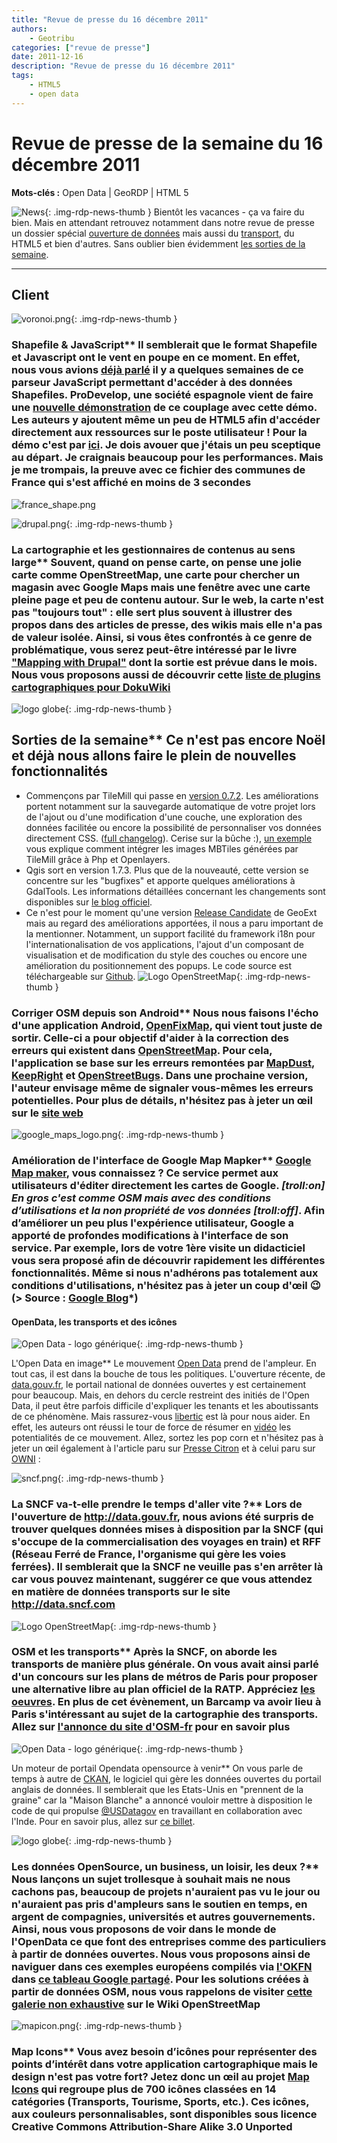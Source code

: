 ```yaml
---
title: "Revue de presse du 16 décembre 2011"
authors:
    - Geotribu
categories: ["revue de presse"]
date: 2011-12-16
description: "Revue de presse du 16 décembre 2011"
tags:
    - HTML5
    - open data
---
```


# Revue de presse de la semaine du 16 décembre 2011

**Mots-clés :** Open Data | GeoRDP | HTML 5

![News](https://cdn.geotribu.fr/img/internal/icons-rdp-news/news.png "Icône news générique"){: .img-rdp-news-thumb }
 Bientôt les vacances - ça va faire du bien. Mais en attendant retrouvez notamment dans notre revue de presse un dossier spécial [ouverture de données](#news21) mais aussi du [transport](#news22), du HTML5 et bien d'autres. Sans oublier bien évidemment [les sorties de la semaine](#news13).

----

## Client

 ![voronoi.png](https://cdn.geotribu.fr/img/logos-icones/divers/voronoi.png){: .img-rdp-news-thumb }

### Shapefile & JavaScript** Il semblerait que le format Shapefile et Javascript ont le vent en poupe en ce moment. En effet, nous vous avions [déjà parlé](http://www.geotribu.net/node/447) il y a quelques semaines de ce parseur JavaScript permettant d'accéder à des données Shapefiles. ProDevelop, une société espagnole vient de faire une [nouvelle démonstration](http://www.prodevelop.es/es/blog/11/12/11/rendering-local-shapefiles-html5) de ce couplage avec cette démo. Les auteurs y ajoutent même un peu de HTML5 afin d'accéder directement aux ressources sur le poste utilisateur ! Pour la démo c'est par [ici](http://www.prodevelop.es/files/fm/public/downloads/jldominguez/shp.html). Je dois avouer que j'étais un peu sceptique au départ. Je craignais beaucoup pour les performances. Mais je me trompais, la preuve avec ce fichier des communes de France qui s'est affiché en moins de 3 secondes

 ![france_shape.png](http://www.geotribu.net/sites/default/files/Tuto/img/Blog/divers/france_shape.png)

 ![drupal.png](https://cdn.geotribu.fr/img/logos-icones/logiciels_librairies/drupal.png){: .img-rdp-news-thumb }

### La cartographie et les gestionnaires de contenus au sens large** Souvent, quand on pense carte, on pense une jolie carte comme OpenStreetMap, une carte pour chercher un magasin avec Google Maps mais une fenêtre avec une carte pleine page et peu de contenu autour. Sur le web, la carte n'est pas "toujours tout" : elle sert plus souvent à illustrer des propos dans des articles de presse, des wikis mais elle n'a pas de valeur isolée. Ainsi, si vous êtes confrontés à ce genre de problématique, vous serez peut-être intéressé par le livre ["Mapping with Drupal"](http://shop.oreilly.com/product/0636920021230.do) dont la sortie est prévue dans le mois. Nous vous proposons aussi de découvrir cette [liste de plugins cartographiques pour DokuWiki](http://dokuwikispatial.sourceforge.net/dokuwiki/start)

 ![logo globe](https://cdn.geotribu.fr/img/internal/icons-rdp-news/world.png "Icône de globe"){: .img-rdp-news-thumb }

## Sorties de la semaine** Ce n'est pas encore Noël et déjà nous allons faire le plein de nouvelles fonctionnalités

* Commençons par TileMill qui passe en [version 0.7.2](http://developmentseed.org/blog/2011/dec/12/tilemill-072-released/). Les améliorations portent notamment sur la sauvegarde automatique de votre projet lors de l'ajout ou d'une modification d'une couche, une exploration des données facilitée ou encore la possibilité de personnaliser vos données directement CSS. ([full changelog](http://mapbox.com/tilemill/docs/changelog/)). Cerise sur la bûche :), [un exemple](http://t.co/aKx86yCl) vous explique comment intégrer les images MBTiles générées par TileMill grâce à Php et Openlayers.
* Qgis sort en version 1.7.3. Plus que de la nouveauté, cette version se concentre sur les "bugfixes" et apporte quelques améliorations à GdalTools. Les informations détaillées concernant les changements sont disponibles sur [le blog officiel](https://www.qgis.org/en/about-qgis/qgis-releases.html).
* Ce n'est pour le moment qu'une version [Release Candidate](http://geoext.blogspot.com/2011/12/geoext-11-rc1-released.html) de GeoExt mais au regard des améliorations apportées, il nous a paru important de la mentionner. Notamment, un support facilité du framework i18n pour l'internationalisation de vos applications, l'ajout d'un composant de visualisation et de modification du style des couches ou encore une amélioration du positionnement des popups. Le code source est téléchargeable sur [Github](http://github.com/geoext/geoext).
  ![Logo OpenStreetMap](https://cdn.geotribu.fr/img/logos-icones/OpenStreetMap/Openstreetmap.png){: .img-rdp-news-thumb }

### Corriger OSM depuis son Android** Nous nous faisons l'écho d'une application Android, [OpenFixMap](https://market.android.com/details?id=net.bmaron.openfixmap), qui vient tout juste de sortir. Celle-ci a pour objectif d'aider à la correction des erreurs qui existent dans [OpenStreetMap](https://www.openstreetmap.org/). Pour cela, l'application se base sur les erreurs remontées par [MapDust](http://www.mapdust.com/), [KeepRight](http://keepright.ipax.at/) et [OpenStreetBugs](http://openstreetbugs.schokokeks.org/). Dans une prochaine version, l'auteur envisage même de signaler vous-mêmes les erreurs potentielles. Pour plus de détails, n'hésitez pas à jeter un œil sur le [site web](http://openfixmap.bmaron.net/)

 ![google_maps_logo.png](https://cdn.geotribu.fr/img/logos-icones/entreprises_association/google/google_maps.png){: .img-rdp-news-thumb }

### Amélioration de l'interface de Google Map Mapker** [Google Map maker](http://www.google.com/mapmaker?hl=fr), vous connaissez ? Ce service permet aux utilisateurs d'éditer directement les cartes de Google. *[troll:on] En gros c'est comme OSM mais avec des conditions d’utilisations et la non propriété de vos données [troll:off]*. Afin d’améliorer un peu plus l'expérience utilisateur, Google a apporté de profondes modifications à l'interface de son service. Par exemple, lors de votre 1ère visite un didacticiel vous sera proposé afin de découvrir rapidement les différentes fonctionnalités. Même si nous n'adhérons pas totalement aux conditions d'utilisations, n'hésitez pas à jeter un coup d'œil :wink: (> Source : [Google Blog](http://google-latlong.blogspot.com/2011/12/mapping-made-easier-with-new-google-map.html)*)

#### OpenData, les transports et des icônes

 ![Open Data - logo générique](https://cdn.geotribu.fr/img/logos-icones/divers/opendata.jpg){: .img-rdp-news-thumb }

L'Open Data en image** Le mouvement [Open Data](https://fr.wikipedia.org/wiki/Donn%C3%A9es_ouvertes) prend de l'ampleur. En tout cas, il est dans la bouche de tous les politiques. L'ouverture récente, de [data.gouv.fr](http://www.data.gouv.fr/), le portail national de données ouvertes y est certainement pour beaucoup. Mais, en dehors du cercle restreint des initiés de l'Open Data, il peut être parfois difficile d'expliquer les tenants et les aboutissants de ce phénomène. Mais rassurez-vous [libertic](https://libertic.wordpress.com/libertic/) est là pour nous aider. En effet, les auteurs ont réussi le tour de force de résumer en [vidéo](https://libertic.wordpress.com/2011/12/12/le-film-de-lopen-data/) les potentialités de ce mouvement. Allez, sortez les pop corn et n'hésitez pas à jeter un œil également à l'article paru sur [Presse Citron](http://www.presse-citron.net/lopen-data-seduit-le-gouvernement-francais) et à celui paru sur [OWNI](http://owni.fr/2011/12/10/la-france-entrouverte-transparence-open-gov-open-data-etalab/) :

 ![sncf.png](https://cdn.geotribu.fr/img/Blog/sncf.png){: .img-rdp-news-thumb }

### La SNCF va-t-elle prendre le temps d'aller vite ?** Lors de l'ouverture de <http://data.gouv.fr>, nous avions été surpris de trouver quelques données mises à disposition par la SNCF (qui s'occupe de la commercialisation des voyages en train) et RFF (Réseau Ferré de France, l'organisme qui gère les voies ferrées). Il semblerait que la SNCF ne veuille pas s'en arrêter là car vous pouvez maintenant, suggérer ce que vous attendez en matière de données transports sur le site <http://data.sncf.com>

 ![Logo OpenStreetMap](https://cdn.geotribu.fr/img/logos-icones/OpenStreetMap/Openstreetmap.png){: .img-rdp-news-thumb }

### OSM et les transports** Après la SNCF, on aborde les transports de manière plus générale. On vous avait ainsi parlé d'un concours sur les plans de métros de Paris pour proposer une alternative libre au plan officiel de la RATP. Appréciez [les oeuvres](http://www.checkmymap.fr/creation-design/carte-metro-paris). En plus de cet évènement, un Barcamp va avoir lieu à Paris s'intéressant au sujet de la cartographie des transports. Allez sur [l'annonce du site d'OSM-fr](http://www.openstreetmap.fr/barcamp-2011-12-20-paris) pour en savoir plus

 ![Open Data - logo générique](https://cdn.geotribu.fr/img/logos-icones/divers/opendata.jpg){: .img-rdp-news-thumb }

Un moteur de portail Opendata opensource à venir** On vous parle de temps à autre de [CKAN](http://ckan.org/), le logiciel qui gère les données ouvertes du portail anglais de données. Il semblerait que les Etats-Unis en "prennent de la graine" car la "Maison Blanche" a annoncé vouloir mettre à disposition le code de qui propulse [@USDatagov](https://twitter.com/#!/USDatagov) en travaillant en collaboration avec l'Inde. Pour en savoir plus, allez sur [ce billet](http://radar.oreilly.com/2011/12/data-gov-open-source.html).

 ![logo globe](https://cdn.geotribu.fr/img/internal/icons-rdp-news/world.png "Icône de globe"){: .img-rdp-news-thumb }

### Les données OpenSource, un business, un loisir, les deux ?** Nous lançons un sujet trollesque à souhait mais ne nous cachons pas, beaucoup de projets n'auraient pas vu le jour ou n'auraient pas pris d'ampleurs sans le soutien en temps, en argent de compagnies, universités et autres gouvernements. Ainsi, nous vous proposons de voir dans le monde de l'OpenData ce que font des entreprises comme des particuliers à partir de données ouvertes. Nous vous proposons ainsi de naviguer dans ces exemples européens compilés via [l'OKFN](http://okfn.org/) dans [ce tableau Google partagé](https://docs.google.com/spreadsheet/ccc?key=0Ams8fpz2_77XdEV0Q0VWQjJ6SXd0X0xOTi0tdUdHUXc#gid=0). Pour les solutions créées à partir de données OSM, nous vous rappelons de visiter [cette galerie non exhaustive](https://wiki.openstreetmap.org/wiki/List_of_OSM_based_Services) sur le Wiki OpenStreetMap

 ![mapicon.png](https://cdn.geotribu.fr/img/Blog/mapicon.png){: .img-rdp-news-thumb }

### Map Icons** Vous avez besoin d’icônes pour représenter des points d’intérêt dans votre application cartographique mais le design n'est pas votre fort? Jetez donc un œil au projet [Map Icons](http://mapicons.nicolasmollet.com/) qui regroupe plus de 700 icônes classées en 14 catégories (Transports, Tourisme, Sports, etc.). Ces icônes, aux couleurs personnalisables, sont disponibles sous licence Creative Commons Attribution-Share Alike 3.0 Unported
